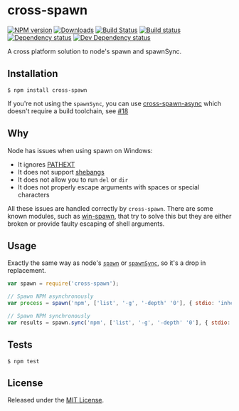 # cross-spawn

[![NPM version][npm-image]][npm-url] [![Downloads][downloads-image]][npm-url] [![Build Status][travis-image]][travis-url] [![Build status][appveyor-image]][appveyor-url] [![Dependency status][david-dm-image]][david-dm-url] [![Dev Dependency status][david-dm-dev-image]][david-dm-dev-url]

[npm-url]:https://npmjs.org/package/cross-spawn
[downloads-image]:http://img.shields.io/npm/dm/cross-spawn.svg
[npm-image]:http://img.shields.io/npm/v/cross-spawn.svg
[travis-url]:https://travis-ci.org/IndigoUnited/node-cross-spawn
[travis-image]:http://img.shields.io/travis/IndigoUnited/node-cross-spawn.svg
[appveyor-url]:https://ci.appveyor.com/project/satazor/node-cross-spawn
[appveyor-image]:https://img.shields.io/appveyor/ci/IndigoUnited/node-cross-spawn.svg
[david-dm-url]:https://david-dm.org/IndigoUnited/node-cross-spawn
[david-dm-image]:https://img.shields.io/david/IndigoUnited/node-cross-spawn.svg
[david-dm-dev-url]:https://david-dm.org/IndigoUnited/node-cross-spawn#info=devDependencies
[david-dm-dev-image]:https://img.shields.io/david/dev/IndigoUnited/node-cross-spawn.svg

A cross platform solution to node's spawn and spawnSync.


## Installation

`$ npm install cross-spawn`

If you're not using the `spawnSync`, you can use [cross-spawn-async](http://github.com/IndigoUnited/node-cross-spawn-async) which doesn't require a build toolchain, see [#18](https://github.com/IndigoUnited/node-cross-spawn/pull/18)


## Why

Node has issues when using spawn on Windows:

- It ignores [PATHEXT](https://github.com/joyent/node/issues/2318)
- It does not support [shebangs](http://pt.wikipedia.org/wiki/Shebang)
- It does not allow you to run `del` or `dir`
- It does not properly escape arguments with spaces or special characters

All these issues are handled correctly by `cross-spawn`.
There are some known modules, such as [win-spawn](https://github.com/ForbesLindesay/win-spawn), that try to solve this but they are either broken or provide faulty escaping of shell arguments.


## Usage

Exactly the same way as node's [`spawn`](https://nodejs.org/api/child_process.html#child_process_child_process_spawn_command_args_options) or [`spawnSync`](https://nodejs.org/api/child_process.html#child_process_child_process_spawnsync_command_args_options), so it's a drop in replacement.

```javascript
var spawn = require('cross-spawn');

// Spawn NPM asynchronously
var process = spawn('npm', ['list', '-g', '-depth' '0'], { stdio: 'inherit' });

// Spawn NPM synchronously
var results = spawn.sync('npm', ['list', '-g', '-depth' '0'], { stdio: 'inherit' });
```


## Tests

`$ npm test`


## License

Released under the [MIT License](http://www.opensource.org/licenses/mit-license.php).
